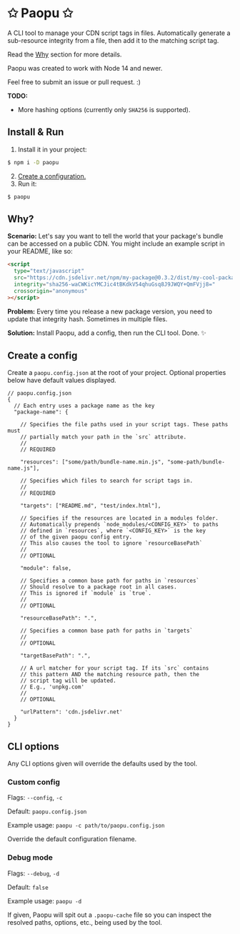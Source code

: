 # ✩ Paopu ✩

A CLI tool to manage your CDN script tags in files. Automatically generate a sub-resource integrity from a file, then add it to the matching script tag.

Read the [Why](#why) section for more details.

Paopu was created to work with Node 14 and newer.

Feel free to submit an issue or pull request. :)

**TODO:**

- More hashing options (currently only `SHA256` is supported).

## Install & Run

1. Install it in your project:

```sh
$ npm i -D paopu
```

2. [Create a configuration.](#create-a-config)
3. Run it:

```sh
$ paopu
```

## Why?

**Scenario:** Let's say you want to tell the world that your package's bundle can be accessed on a public CDN. You might include an example script in your README, like so:

```html
<script
  type="text/javascript"
  src="https://cdn.jsdelivr.net/npm/my-package@0.3.2/dist/my-cool-package.min.js"
  integrity="sha256-waCWKicYMCJic4tBKdkV54qhuGsq8J9JWQY+QmFVjj8="
  crossorigin="anonymous"
></script>
```

**Problem:** Every time you release a new package version, you need to update that integrity hash. Sometimes in multiple files.

**Solution:** Install Paopu, add a config, then run the CLI tool. Done. ✨

## Create a config

Create a `paopu.config.json` at the root of your project. Optional properties below have default values displayed.

```
// paopu.config.json
{
  // Each entry uses a package name as the key
  "package-name": {

    // Specifies the file paths used in your script tags. These paths must
    // partially match your path in the `src` attribute.
    //
    // REQUIRED

    "resources": ["some/path/bundle-name.min.js", "some-path/bundle-name.js"],

    // Specifies which files to search for script tags in.
    //
    // REQUIRED

    "targets": ["README.md", "test/index.html"],

    // Specifies if the resources are located in a modules folder.
    // Automatically prepends `node_modules/<CONFIG_KEY>` to paths
    // defined in `resources`, where `<CONFIG_KEY>` is the key
    // of the given paopu config entry.
    // This also causes the tool to ignore `resourceBasePath`
    //
    // OPTIONAL

    "module": false,

    // Specifies a common base path for paths in `resources`
    // Should resolve to a package root in all cases.
    // This is ignored if `module` is `true`.
    //
    // OPTIONAL

    "resourceBasePath": ".",

    // Specifies a common base path for paths in `targets`
    //
    // OPTIONAL

    "targetBasePath": ".",

    // A url matcher for your script tag. If its `src` contains
    // this pattern AND the matching resource path, then the
    // script tag will be updated.
    // E.g., 'unpkg.com'
    //
    // OPTIONAL

    "urlPattern": 'cdn.jsdelivr.net'
  }
}
```

## CLI options

Any CLI options given will override the defaults used by the tool.

### Custom config

Flags: `--config`, `-c`

Default: `paopu.config.json`

Example usage: `paopu -c path/to/paopu.config.json`

Override the default configuration filename.

### Debug mode

Flags: `--debug`, `-d`

Default: `false`

Example usage: `paopu -d`

If given, Paopu will spit out a `.paopu-cache` file so you can inspect the resolved paths, options, etc., being used by the tool.
